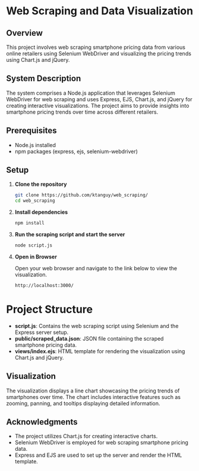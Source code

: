
# Web Scraping and Data Visualization

## Overview

This project involves web scraping smartphone pricing data from various online retailers using Selenium WebDriver and visualizing the pricing trends using Chart.js and jQuery.

## System Description

The system comprises a Node.js application that leverages Selenium WebDriver for web scraping and uses Express, EJS, Chart.js, and jQuery for creating interactive visualizations. The project aims to provide insights into smartphone pricing trends over time across different retailers.

## Prerequisites

- Node.js installed
- npm packages (express, ejs, selenium-webdriver)

## Setup

1. **Clone the repository**

   
   

   ```bash 
   git clone https://github.com/ktanguy/web_scraping/
   cd web_scraping
   ```

2. **Install dependencies**

	```bash
	npm install
	```

3. **Run the scraping script and start the server**

	```bash
	node script.js
	```

4. **Open in Browser**

	Open your web browser and navigate to the link below to view the visualization.

	```bash
	http://localhost:3000/
	```

# Project Structure

- **script.js**: Contains the web scraping script using Selenium and the Express server setup.
- **public/scraped_data.json**: JSON file containing the scraped smartphone pricing data.
- **views/index.ejs**: HTML template for rendering the visualization using Chart.js and jQuery.

## Visualization

The visualization displays a line chart showcasing the pricing trends of smartphones over time. The chart includes interactive features such as zooming, panning, and tooltips displaying detailed information.

## Acknowledgments

- The project utilizes Chart.js for creating interactive charts.
- Selenium WebDriver is employed for web scraping smartphone pricing data.
- Express and EJS are used to set up the server and render the HTML template.

